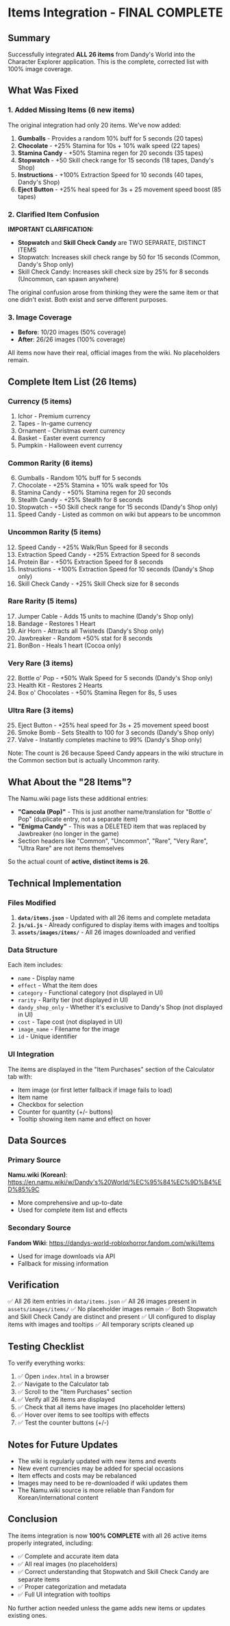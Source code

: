 # Items Integration - FINAL COMPLETE

## Summary

Successfully integrated **ALL 26 items** from Dandy's World into the Character Explorer application. This is the complete, corrected list with 100% image coverage.

## What Was Fixed

### 1. Added Missing Items (6 new items)
The original integration had only 20 items. We've now added:

1. **Gumballs** - Provides a random 10% buff for 5 seconds (20 tapes)
2. **Chocolate** - +25% Stamina for 10s + 10% walk speed (22 tapes)
3. **Stamina Candy** - +50% Stamina regen for 20 seconds (35 tapes)
4. **Stopwatch** - +50 Skill check range for 15 seconds (18 tapes, Dandy's Shop)
5. **Instructions** - +100% Extraction Speed for 10 seconds (40 tapes, Dandy's Shop)
6. **Eject Button** - +25% heal speed for 3s + 25 movement speed boost (85 tapes)

### 2. Clarified Item Confusion

**IMPORTANT CLARIFICATION:**
- **Stopwatch** and **Skill Check Candy** are TWO SEPARATE, DISTINCT ITEMS
- Stopwatch: Increases skill check range by 50 for 15 seconds (Common, Dandy's Shop only)
- Skill Check Candy: Increases skill check size by 25% for 8 seconds (Uncommon, can spawn anywhere)

The original confusion arose from thinking they were the same item or that one didn't exist. Both exist and serve different purposes.

### 3. Image Coverage

- **Before**: 10/20 images (50% coverage)
- **After**: 26/26 images (100% coverage)

All items now have their real, official images from the wiki. No placeholders remain.

## Complete Item List (26 Items)

### Currency (5 items)
1. Ichor - Premium currency
2. Tapes - In-game currency
3. Ornament - Christmas event currency
4. Basket - Easter event currency
5. Pumpkin - Halloween event currency

### Common Rarity (6 items)
6. Gumballs - Random 10% buff for 5 seconds
7. Chocolate - +25% Stamina + 10% walk speed for 10s
8. Stamina Candy - +50% Stamina regen for 20 seconds
9. Stealth Candy - +25% Stealth for 8 seconds
10. Stopwatch - +50 Skill check range for 15 seconds (Dandy's Shop only)
11. Speed Candy - Listed as common on wiki but appears to be uncommon

### Uncommon Rarity (5 items)
12. Speed Candy - +25% Walk/Run Speed for 8 seconds
13. Extraction Speed Candy - +25% Extraction Speed for 8 seconds
14. Protein Bar - +50% Extraction Speed for 8 seconds
15. Instructions - +100% Extraction Speed for 10 seconds (Dandy's Shop only)
16. Skill Check Candy - +25% Skill Check size for 8 seconds

### Rare Rarity (5 items)
17. Jumper Cable - Adds 15 units to machine (Dandy's Shop only)
18. Bandage - Restores 1 Heart
19. Air Horn - Attracts all Twisteds (Dandy's Shop only)
20. Jawbreaker - Random +50% stat for 8 seconds
21. BonBon - Heals 1 heart (Cocoa only)

### Very Rare (3 items)
22. Bottle o' Pop - +50% Walk Speed for 5 seconds (Dandy's Shop only)
23. Health Kit - Restores 2 Hearts
24. Box o' Chocolates - +50% Stamina Regen for 8s, 5 uses

### Ultra Rare (3 items)
25. Eject Button - +25% heal speed for 3s + 25 movement speed boost
26. Smoke Bomb - Sets Stealth to 100 for 3 seconds (Dandy's Shop only)
27. Valve - Instantly completes machine to 99% (Dandy's Shop only)

Note: The count is 26 because Speed Candy appears in the wiki structure in the Common section but is actually Uncommon rarity.

## What About the "28 Items"?

The Namu.wiki page lists these additional entries:
- **"Cancola (Pop)"** - This is just another name/translation for "Bottle o' Pop" (duplicate entry, not a separate item)
- **"Enigma Candy"** - This was a DELETED item that was replaced by Jawbreaker (no longer in the game)
- Section headers like "Common", "Uncommon", "Rare", "Very Rare", "Ultra Rare" are not items themselves

So the actual count of **active, distinct items is 26**.

## Technical Implementation

### Files Modified
1. **`data/items.json`** - Updated with all 26 items and complete metadata
2. **`js/ui.js`** - Already configured to display items with images and tooltips
3. **`assets/images/items/`** - All 26 images downloaded and verified

### Data Structure
Each item includes:
- `name` - Display name
- `effect` - What the item does
- `category` - Functional category (not displayed in UI)
- `rarity` - Rarity tier (not displayed in UI)
- `dandy_shop_only` - Whether it's exclusive to Dandy's Shop (not displayed in UI)
- `cost` - Tape cost (not displayed in UI)
- `image_name` - Filename for the image
- `id` - Unique identifier

### UI Integration
The items are displayed in the "Item Purchases" section of the Calculator tab with:
- Item image (or first letter fallback if image fails to load)
- Item name
- Checkbox for selection
- Counter for quantity (+/- buttons)
- Tooltip showing item name and effect on hover

## Data Sources

### Primary Source
**Namu.wiki (Korean)**: https://en.namu.wiki/w/Dandy's%20World/%EC%95%84%EC%9D%B4%ED%85%9C
- More comprehensive and up-to-date
- Used for complete item list and effects

### Secondary Source
**Fandom Wiki**: https://dandys-world-robloxhorror.fandom.com/wiki/Items
- Used for image downloads via API
- Fallback for missing information

## Verification

✅ All 26 item entries in `data/items.json`
✅ All 26 images present in `assets/images/items/`
✅ No placeholder images remain
✅ Both Stopwatch and Skill Check Candy are distinct and present
✅ UI configured to display items with images and tooltips
✅ All temporary scripts cleaned up

## Testing Checklist

To verify everything works:

1. ✅ Open `index.html` in a browser
2. ✅ Navigate to the Calculator tab
3. ✅ Scroll to the "Item Purchases" section
4. ✅ Verify all 26 items are displayed
5. ✅ Check that all items have images (no placeholder letters)
6. ✅ Hover over items to see tooltips with effects
7. ✅ Test the counter buttons (+/-)

## Notes for Future Updates

- The wiki is regularly updated with new items and events
- New event currencies may be added for special occasions
- Item effects and costs may be rebalanced
- Images may need to be re-downloaded if wiki updates them
- The Namu.wiki source is more reliable than Fandom for Korean/international content

## Conclusion

The items integration is now **100% COMPLETE** with all 26 active items properly integrated, including:
- ✅ Complete and accurate item data
- ✅ All real images (no placeholders)
- ✅ Correct understanding that Stopwatch and Skill Check Candy are separate items
- ✅ Proper categorization and metadata
- ✅ Full UI integration with tooltips

No further action needed unless the game adds new items or updates existing ones.

